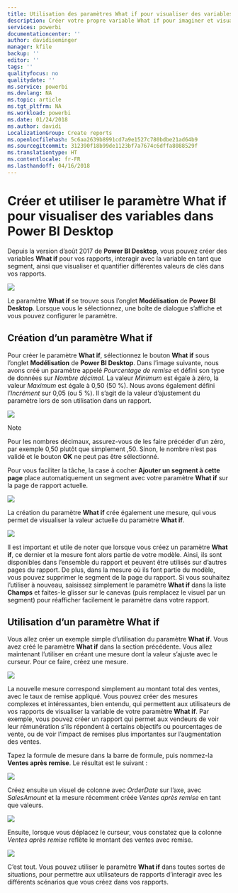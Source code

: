 ```yaml
---
title: Utilisation des paramètres What if pour visualiser des variables dans Power BI Desktop
description: Créer votre propre variable What if pour imaginer et visualiser des variables dans les rapports Power BI
services: powerbi
documentationcenter: ''
author: davidiseminger
manager: kfile
backup: ''
editor: ''
tags: ''
qualityfocus: no
qualitydate: ''
ms.service: powerbi
ms.devlang: NA
ms.topic: article
ms.tgt_pltfrm: NA
ms.workload: powerbi
ms.date: 01/24/2018
ms.author: davidi
LocalizationGroup: Create reports
ms.openlocfilehash: 5c6aa2639b8991cd7a9e1527c780bdbe21ad64b9
ms.sourcegitcommit: 312390f18b99de1123bf7a7674c6dffa8088529f
ms.translationtype: HT
ms.contentlocale: fr-FR
ms.lasthandoff: 04/16/2018
---
```

# <a name="create-and-use-a-what-if-parameter-to-visualize-variables-in-power-bi-desktop"></a>Créer et utiliser le paramètre What if pour visualiser des variables dans Power BI Desktop
Depuis la version d’août 2017 de **Power BI Desktop**, vous pouvez créer des variables **What if** pour vos rapports, interagir avec la variable en tant que segment, ainsi que visualiser et quantifier différentes valeurs de clés dans vos rapports.

![](media/desktop-what-if/what-if_01.png)

Le paramètre **What if** se trouve sous l’onglet **Modélisation** de **Power BI Desktop**. Lorsque vous le sélectionnez, une boîte de dialogue s’affiche et vous pouvez configurer le paramètre.

## <a name="creating-a-what-if-parameter"></a>Création d’un paramètre What if
Pour créer le paramètre **What if**, sélectionnez le bouton **What if** sous l’onglet **Modélisation** de **Power BI Desktop**. Dans l’image suivante, nous avons créé un paramètre appelé *Pourcentage de remise* et défini son type de données sur *Nombre décimal*. La valeur *Minimum* est égale à zéro, la valeur *Maximum* est égale à 0,50 (50 %). Nous avons également défini l’*Incrément* sur 0,05 (ou 5 %). Il s’agit de la valeur d’ajustement du paramètre lors de son utilisation dans un rapport.

![](media/desktop-what-if/what-if_02.png)

> [!NOTE]
> Pour les nombres décimaux, assurez-vous de les faire précéder d’un zéro, par exemple 0,50 plutôt que simplement ,50. Sinon, le nombre n’est pas validé et le bouton **OK** ne peut pas être sélectionné.
> 
> 

Pour vous faciliter la tâche, la case à cocher **Ajouter un segment à cette page** place automatiquement un segment avec votre paramètre **What if** sur la page de rapport actuelle.

![](media/desktop-what-if/what-if_03.png)

La création du paramètre **What if** crée également une mesure, qui vous permet de visualiser la valeur actuelle du paramètre **What if**.

![](media/desktop-what-if/what-if_04.png)

Il est important et utile de noter que lorsque vous créez un paramètre **What if**, ce dernier et la mesure font alors partie de votre modèle. Ainsi, ils sont disponibles dans l’ensemble du rapport et peuvent être utilisés sur d’autres pages du rapport. De plus, dans la mesure où ils font partie du modèle, vous pouvez supprimer le segment de la page du rapport. Si vous souhaitez l’utiliser à nouveau, saisissez simplement le paramètre **What if** dans la liste **Champs** et faites-le glisser sur le canevas (puis remplacez le visuel par un segment) pour réafficher facilement le paramètre dans votre rapport.

## <a name="using-a-what-if-parameter"></a>Utilisation d’un paramètre What if
Vous allez créer un exemple simple d’utilisation du paramètre **What if**. Vous avez créé le paramètre **What if** dans la section précédente. Vous allez maintenant l’utiliser en créant une mesure dont la valeur s’ajuste avec le curseur. Pour ce faire, créez une mesure.

![](media/desktop-what-if/what-if_05.png)

La nouvelle mesure correspond simplement au montant total des ventes, avec le taux de remise appliqué. Vous pouvez créer des mesures complexes et intéressantes, bien entendu, qui permettent aux utilisateurs de vos rapports de visualiser la variable de votre paramètre **What if**. Par exemple, vous pouvez créer un rapport qui permet aux vendeurs de voir leur rémunération s’ils répondent à certains objectifs ou pourcentages de vente, ou de voir l’impact de remises plus importantes sur l’augmentation des ventes.

Tapez la formule de mesure dans la barre de formule, puis nommez-la **Ventes après remise**. Le résultat est le suivant :

![](media/desktop-what-if/what-if_06.png)

Créez ensuite un visuel de colonne avec *OrderDate* sur l’axe, avec *SalesAmount* et la mesure récemment créée *Ventes après remise* en tant que valeurs.

![](media/desktop-what-if/what-if_07.png)

Ensuite, lorsque vous déplacez le curseur, vous constatez que la colonne *Ventes après remise* reflète le montant des ventes avec remise.

![](media/desktop-what-if/what-if_08.png)

C’est tout. Vous pouvez utiliser le paramètre **What if** dans toutes sortes de situations, pour permettre aux utilisateurs de rapports d’interagir avec les différents scénarios que vous créez dans vos rapports.

